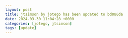 ```yaml
---
layout: post
title: jtsimson by jotego has been updated to bd086da
date: 2024-03-30 11:04:28 +0000
categories: [jotego, jtsimson]
tags: [update]
---
```


